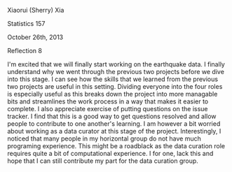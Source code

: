 Xiaorui (Sherry) Xia

Statistics 157

October 26th, 2013

Reflection 8

I'm excited that we will finally start working on the earthquake data. I finally understand why we went through the previous
two projects before we dive into this stage. I can see how the skills that we learned from the previous two projects are
useful in this setting. Dividing everyone into the four roles is especially useful as this breaks down the project into 
more managable bits and streamlines the work process in a way that makes it easier to complete. I also appreciate 
exercise of putting questions on the issue tracker. I find that this is a good way to get questions resolved and allow
people to contribute to one another's learning. 
I am however a bit worried about working as a data curator at this stage of the project. Interestingly, I noticed that many
people in my horizontal group do not have much programing experience. This might be a roadblack as the data curation role
requires quite a bit of computational experience. I for one, lack this and hope that I can still contribute my part for
the data curation group. 

